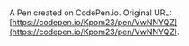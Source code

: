 # 

A Pen created on CodePen.io. Original URL: [https://codepen.io/Kpom23/pen/VwNNYQZ](https://codepen.io/Kpom23/pen/VwNNYQZ).

